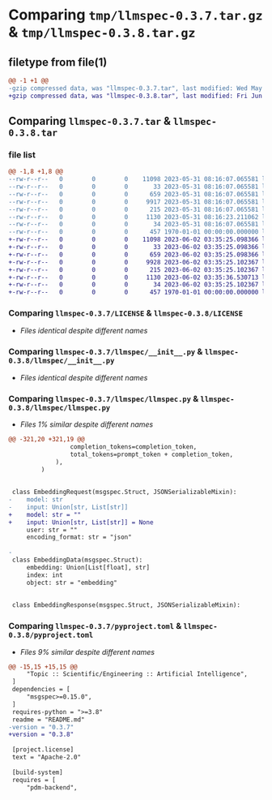# Comparing `tmp/llmspec-0.3.7.tar.gz` & `tmp/llmspec-0.3.8.tar.gz`

## filetype from file(1)

```diff
@@ -1 +1 @@
-gzip compressed data, was "llmspec-0.3.7.tar", last modified: Wed May 31 08:16:23 2023, max compression
+gzip compressed data, was "llmspec-0.3.8.tar", last modified: Fri Jun  2 03:35:36 2023, max compression
```

## Comparing `llmspec-0.3.7.tar` & `llmspec-0.3.8.tar`

### file list

```diff
@@ -1,8 +1,8 @@
--rw-r--r--   0        0        0    11098 2023-05-31 08:16:07.065581 llmspec-0.3.7/LICENSE
--rw-r--r--   0        0        0       33 2023-05-31 08:16:07.065581 llmspec-0.3.7/README.md
--rw-r--r--   0        0        0      659 2023-05-31 08:16:07.065581 llmspec-0.3.7/llmspec/__init__.py
--rw-r--r--   0        0        0     9917 2023-05-31 08:16:07.065581 llmspec-0.3.7/llmspec/llmspec.py
--rw-r--r--   0        0        0      215 2023-05-31 08:16:07.065581 llmspec-0.3.7/llmspec/mixins.py
--rw-r--r--   0        0        0     1130 2023-05-31 08:16:23.211062 llmspec-0.3.7/pyproject.toml
--rw-r--r--   0        0        0       34 2023-05-31 08:16:07.065581 llmspec-0.3.7/tests/dummy_test.py
--rw-r--r--   0        0        0      457 1970-01-01 00:00:00.000000 llmspec-0.3.7/PKG-INFO
+-rw-r--r--   0        0        0    11098 2023-06-02 03:35:25.098366 llmspec-0.3.8/LICENSE
+-rw-r--r--   0        0        0       33 2023-06-02 03:35:25.098366 llmspec-0.3.8/README.md
+-rw-r--r--   0        0        0      659 2023-06-02 03:35:25.098366 llmspec-0.3.8/llmspec/__init__.py
+-rw-r--r--   0        0        0     9928 2023-06-02 03:35:25.102367 llmspec-0.3.8/llmspec/llmspec.py
+-rw-r--r--   0        0        0      215 2023-06-02 03:35:25.102367 llmspec-0.3.8/llmspec/mixins.py
+-rw-r--r--   0        0        0     1130 2023-06-02 03:35:36.530713 llmspec-0.3.8/pyproject.toml
+-rw-r--r--   0        0        0       34 2023-06-02 03:35:25.102367 llmspec-0.3.8/tests/dummy_test.py
+-rw-r--r--   0        0        0      457 1970-01-01 00:00:00.000000 llmspec-0.3.8/PKG-INFO
```

### Comparing `llmspec-0.3.7/LICENSE` & `llmspec-0.3.8/LICENSE`

 * *Files identical despite different names*

### Comparing `llmspec-0.3.7/llmspec/__init__.py` & `llmspec-0.3.8/llmspec/__init__.py`

 * *Files identical despite different names*

### Comparing `llmspec-0.3.7/llmspec/llmspec.py` & `llmspec-0.3.8/llmspec/llmspec.py`

 * *Files 1% similar despite different names*

```diff
@@ -321,20 +321,19 @@
                 completion_tokens=completion_token,
                 total_tokens=prompt_token + completion_token,
             ),
         )
 
 
 class EmbeddingRequest(msgspec.Struct, JSONSerializableMixin):
-    model: str
-    input: Union[str, List[str]]
+    model: str = ""
+    input: Union[str, List[str]] = None
     user: str = ""
     encoding_format: str = "json"
 
-
 class EmbeddingData(msgspec.Struct):
     embedding: Union[List[float], str]
     index: int
     object: str = "embedding"
 
 
 class EmbeddingResponse(msgspec.Struct, JSONSerializableMixin):
```

### Comparing `llmspec-0.3.7/pyproject.toml` & `llmspec-0.3.8/pyproject.toml`

 * *Files 9% similar despite different names*

```diff
@@ -15,15 +15,15 @@
     "Topic :: Scientific/Engineering :: Artificial Intelligence",
 ]
 dependencies = [
     "msgspec>=0.15.0",
 ]
 requires-python = ">=3.8"
 readme = "README.md"
-version = "0.3.7"
+version = "0.3.8"
 
 [project.license]
 text = "Apache-2.0"
 
 [build-system]
 requires = [
     "pdm-backend",
```


